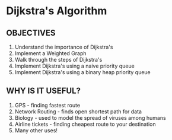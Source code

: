 # Dijkstra's Algorithm

## OBJECTIVES

1. Understand the importance of Dijkstra's
2. Implement a Weighted Graph
3. Walk through the steps of Dijkstra's
4. Implement Dijkstra's using a naive priority queue
5. Implement Dijkstra's using a binary heap priority queue

## WHY IS IT USEFUL?

1. GPS - finding fastest route
2. Network Routing - finds open shortest path for data
3. Biology - used to model the spread of viruses among humans
4. Airline tickets - finding cheapest route to your destination
5. Many other uses!
